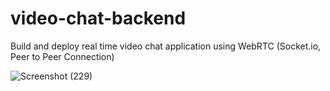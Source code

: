 # video-chat-backend
Build and deploy real time video chat application using WebRTC (Socket.io, Peer to Peer Connection)

![Screenshot (229)](https://user-images.githubusercontent.com/99867142/186809643-767e6e8b-57c7-4f53-b62f-ea9640a81266.png)


